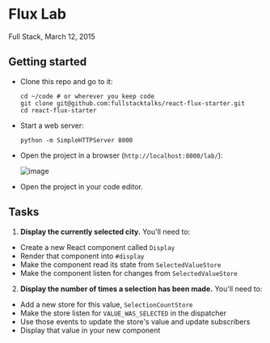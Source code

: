 # Flux Lab

Full Stack, March 12, 2015

## Getting started

- Clone this repo and go to it:
 
  ```
  cd ~/code # or wherever you keep code
  git clone git@github.com:fullstacktalks/react-flux-starter.git
  cd react-flux-starter
  ```
  
- Start a web server:
 
  ```
  python -m SimpleHTTPServer 8000
  ```
  
- Open the project in a browser (`http://localhost:8000/lab/`):

  ![image](https://cloud.githubusercontent.com/assets/2231765/6630596/f9452cb8-c8d7-11e4-9c92-0e9751e2d350.png)

- Open the project in your code editor.

## Tasks

1) __Display the currently selected city.__ You'll need to:
  - Create a new React component called `Display`
  - Render that component into `#display`
  - Make the component read its state from `SelectedValueStore`
  - Make the component listen for changes from `SelectedValueStore`

2) __Display the number of times a selection has been made.__ You'll need to:
  - Add a new store for this value, `SelectionCountStore`
  - Make the store listen for `VALUE_WAS_SELECTED` in the dispatcher
  - Use those events to update the store's value and update subscribers
  - Display that value in your new component

